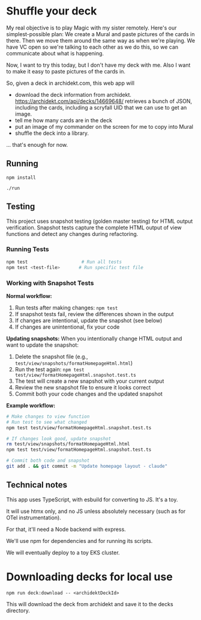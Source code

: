 # Shuffle your deck

My real objective is to play Magic with my sister remotely. Here's our simplest-possible plan:
We create a Mural and paste pictures of the cards in there. Then we move them around the same way as when we're playing.
We have VC open so we're talking to each other as we do this, so we can communicate about what is happening.

Now, I want to try this today, but I don't have my deck with me. Also I want to make it easy to paste pictures of the cards in.

So, given a deck in archidekt.com, this web app will

- download the deck information from archidekt. https://archidekt.com/api/decks/14669648/ retrieves a bunch of JSON, including the cards, including a scryfall UID that we can use to get an image.
- tell me how many cards are in the deck
- put an image of my commander on the screen for me to copy into Mural
- shuffle the deck into a library.

... that's enough for now.

## Running

`npm install`

`./run`

## Testing

This project uses snapshot testing (golden master testing) for HTML output verification. Snapshot tests capture the complete HTML output of view functions and detect any changes during refactoring.

### Running Tests

```bash
npm test                    # Run all tests
npm test <test-file>       # Run specific test file
```

### Working with Snapshot Tests

**Normal workflow:**
1. Run tests after making changes: `npm test`
2. If snapshot tests fail, review the differences shown in the output
3. If changes are intentional, update the snapshot (see below)
4. If changes are unintentional, fix your code

**Updating snapshots:**
When you intentionally change HTML output and want to update the snapshot:
1. Delete the snapshot file (e.g., `test/view/snapshots/formatHomepageHtml.html`)
2. Run the test again: `npm test test/view/formatHomepageHtml.snapshot.test.ts`
3. The test will create a new snapshot with your current output
4. Review the new snapshot file to ensure it looks correct
5. Commit both your code changes and the updated snapshot

**Example workflow:**
```bash
# Make changes to view function
# Run test to see what changed
npm test test/view/formatHomepageHtml.snapshot.test.ts

# If changes look good, update snapshot
rm test/view/snapshots/formatHomepageHtml.html
npm test test/view/formatHomepageHtml.snapshot.test.ts

# Commit both code and snapshot
git add . && git commit -m "Update homepage layout - claude"
```

## Technical notes

This app uses TypeScript, with esbuild for converting to JS. It's a toy.

It will use htmx only, and no JS unless absolutely necessary (such as for OTel instrumentation).

For that, it'll need a Node backend with express.

We'll use npm for dependencies and for running its scripts.

We will eventually deploy to a toy EKS cluster.

# Downloading decks for local use

`npm run deck:download -- <archidektDeckId>`

This will download the deck from archidekt and save it to the decks directory.

